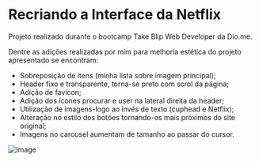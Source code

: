 # Recriando a Interface da Netflix
Projeto realizado durante o bootcamp Take Blip Web Developer da Dio.me.

Dentre as adições realizadas por mim para melhoria estética do projeto apresentado se encontram:

* Sobreposição de itens (minha lista sobre imagem principal);
* Header fixo e transparente, torna-se preto com scrol da página;
* Adição de favicon; 
* Adição dos ícones procurar e user na lateral direita da header;
* Utilização de imagens-logo ao invés de texto (cuphead e Netflix);
* Alteração no estilo dos botões tornando-os mais próximos do site original;
* Imagens no carousel aumentam de tamanho ao passar do cursor.

![image](https://user-images.githubusercontent.com/97967025/156442920-7c5e1d1f-0bde-45ea-8f63-7fb6c7c2f14b.png)
